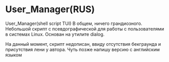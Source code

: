 # User_Manager(RUS)
User_Manager(shell script TUI)
В общем, ничего грандиозного. Небольшой скрипт с псевдографической для работы с пользователями в системах Linux.
Основан на утилите dialog.

На данный момент, скрипт недописан, ввиду отсутствия бекграунда и присутствия лени у автора.
Чуть позже напишу версию с английским языком

